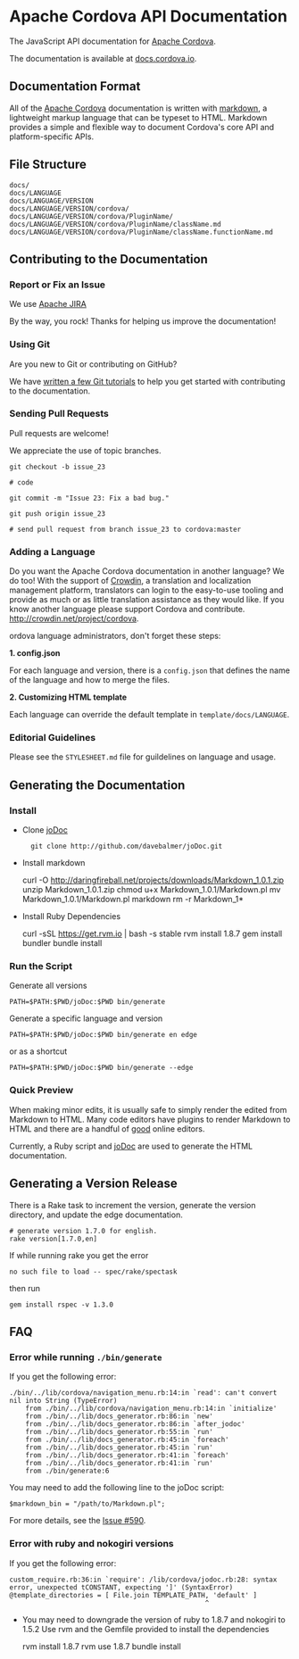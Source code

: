 Apache Cordova API Documentation
================================

The JavaScript API documentation for [Apache Cordova](http://cordova.io/).

The documentation is available at [docs.cordova.io](http://docs.cordova.io/).

Documentation Format
--------------------

All of the [Apache Cordova](http://cordova.io/) documentation is written with [markdown](http://daringfireball.net/projects/markdown/syntax), a lightweight markup language that can be typeset to HTML. Markdown provides a simple and flexible way to document Cordova's core API and platform-specific APIs.

File Structure
--------------

    docs/
    docs/LANGUAGE
    docs/LANGUAGE/VERSION
    docs/LANGUAGE/VERSION/cordova/
    docs/LANGUAGE/VERSION/cordova/PluginName/
    docs/LANGUAGE/VERSION/cordova/PluginName/className.md
    docs/LANGUAGE/VERSION/cordova/PluginName/className.functionName.md

Contributing to the Documentation
---------------------------------

### Report or Fix an Issue

We use [Apache JIRA](https://issues.apache.org/jira/browse/CB)

By the way, you rock! Thanks for helping us improve the documentation!

### Using Git

Are you new to Git or contributing on GitHub?

We have [written a few Git tutorials](http://wiki.apache.org/cordova/ContributorWorkflow)
to help you get started with contributing to the documentation.

### Sending Pull Requests

Pull requests are welcome!

We appreciate the use of topic branches.

    git checkout -b issue_23

    # code

    git commit -m "Issue 23: Fix a bad bug."

    git push origin issue_23

    # send pull request from branch issue_23 to cordova:master

### Adding a Language

Do you want the Apache Cordova documentation in another language? We do too!
With the support of <a href="http://crowdin.net/project/cordova">Crowdin</a>,
a translation and localization management platform, translators can login to
the easy-to-use tooling and provide as much or as little translation assistance as
they would like. If you know another language please support Cordova and contribute.
<a href="http://crowdin.net/project/cordova">http://crowdin.net/project/cordova</a>.

ordova language administrators, don't forget these steps: 

__1. config.json__

For each language and version, there is a `config.json` that defines the name of the language and
how to merge the files.

__2. Customizing HTML template__

Each language can override the default template in `template/docs/LANGUAGE`.

### Editorial Guidelines

Please see the `STYLESHEET.md` file for guildelines on language and usage.

Generating the Documentation
----------------------------

### Install

- Clone [joDoc](http://github.com/davebalmer/jodoc)

        git clone http://github.com/davebalmer/joDoc.git

- Install markdown

    curl -O http://daringfireball.net/projects/downloads/Markdown_1.0.1.zip
    unzip Markdown_1.0.1.zip
    chmod u+x Markdown_1.0.1/Markdown.pl
    mv Markdown_1.0.1/Markdown.pl markdown
    rm -r Markdown_1*

- Install Ruby Dependencies

    curl -sSL https://get.rvm.io | bash -s stable
    rvm install 1.8.7
    gem install bundler
    bundle install

### Run the Script

Generate all versions

    PATH=$PATH:$PWD/joDoc:$PWD bin/generate

Generate a specific language and version

    PATH=$PATH:$PWD/joDoc:$PWD bin/generate en edge

or as a shortcut

    PATH=$PATH:$PWD/joDoc:$PWD bin/generate --edge

### Quick Preview

When making minor edits, it is usually safe to simply render the edited from
Markdown to HTML. Many code editors have plugins to render Markdown to HTML
and there are a handful of [good](http://dillinger.io/) online editors.

Currently, a Ruby script and [joDoc](http://github.com/davebalmer/jodoc) are
used to generate the HTML documentation.

Generating a Version Release
---------------------------

There is a Rake task to increment the version, generate the version directory, and update the edge documentation.

    # generate version 1.7.0 for english.
    rake version[1.7.0,en]

If while running rake you get the error 

    no such file to load -- spec/rake/spectask 

then run

    gem install rspec -v 1.3.0

FAQ
---

### Error while running `./bin/generate`

If you get the following error:

    ./bin/../lib/cordova/navigation_menu.rb:14:in `read': can't convert nil into String (TypeError)
        from ./bin/../lib/cordova/navigation_menu.rb:14:in `initialize'
        from ./bin/../lib/docs_generator.rb:86:in `new'
        from ./bin/../lib/docs_generator.rb:86:in `after_jodoc'
        from ./bin/../lib/docs_generator.rb:55:in `run'
        from ./bin/../lib/docs_generator.rb:45:in `foreach'
        from ./bin/../lib/docs_generator.rb:45:in `run'
        from ./bin/../lib/docs_generator.rb:41:in `foreach'
        from ./bin/../lib/docs_generator.rb:41:in `run'
        from ./bin/generate:6

You may need to add the following line to the joDoc script:

    $markdown_bin = "/path/to/Markdown.pl";

For more details, see the [Issue #590](https://issues.apache.org/jira/browse/CB-590).

### Error with ruby and nokogiri versions

If you get the following error:

    custom_require.rb:36:in `require': /lib/cordova/jodoc.rb:28: syntax error, unexpected tCONSTANT, expecting ']' (SyntaxError)
    @template_directories = [ File.join TEMPLATE_PATH, 'default' ]
                                                     ^
- You may need to downgrade the version of ruby to 1.8.7 and nokogiri to 1.5.2
  Use rvm and the Gemfile provided to install the dependencies

    rvm install 1.8.7
    rvm use 1.8.7
    bundle install

